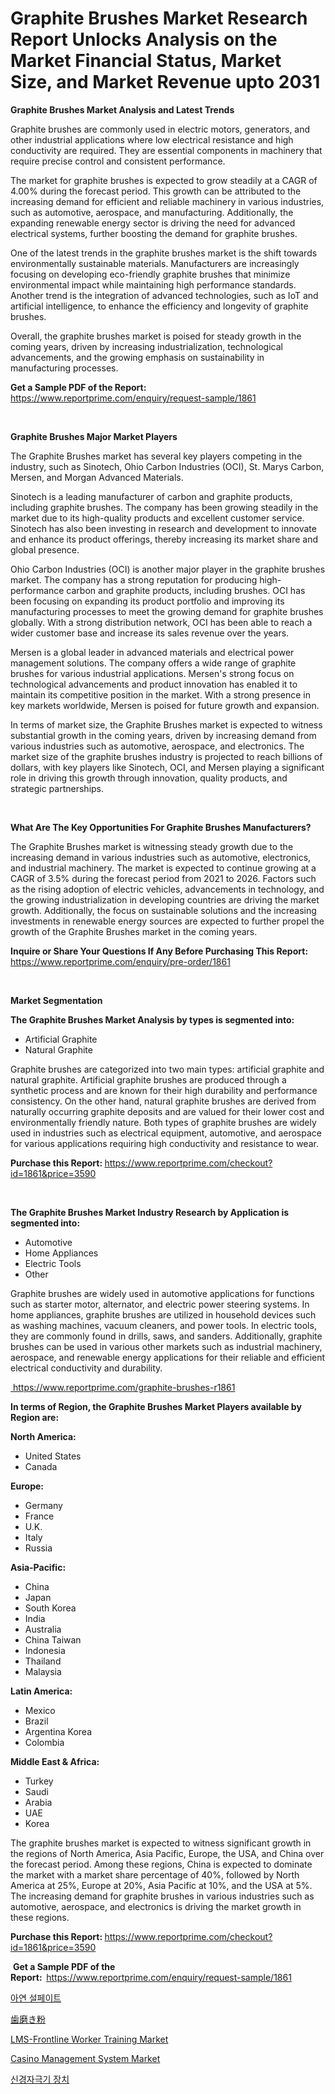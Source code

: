 <p><h1>Graphite Brushes Market Research Report Unlocks Analysis on the Market Financial Status, Market Size, and Market Revenue upto 2031</h1></p><p><strong>Graphite Brushes Market Analysis and Latest Trends</strong></p>
<p><p>Graphite brushes are commonly used in electric motors, generators, and other industrial applications where low electrical resistance and high conductivity are required. They are essential components in machinery that require precise control and consistent performance.</p><p>The market for graphite brushes is expected to grow steadily at a CAGR of 4.00% during the forecast period. This growth can be attributed to the increasing demand for efficient and reliable machinery in various industries, such as automotive, aerospace, and manufacturing. Additionally, the expanding renewable energy sector is driving the need for advanced electrical systems, further boosting the demand for graphite brushes.</p><p>One of the latest trends in the graphite brushes market is the shift towards environmentally sustainable materials. Manufacturers are increasingly focusing on developing eco-friendly graphite brushes that minimize environmental impact while maintaining high performance standards. Another trend is the integration of advanced technologies, such as IoT and artificial intelligence, to enhance the efficiency and longevity of graphite brushes.</p><p>Overall, the graphite brushes market is poised for steady growth in the coming years, driven by increasing industrialization, technological advancements, and the growing emphasis on sustainability in manufacturing processes.</p></p>
<p><strong>Get a Sample PDF of the Report:&nbsp;</strong> <a href="https://www.reportprime.com/enquiry/request-sample/1861">https://www.reportprime.com/enquiry/request-sample/1861</a></p>
<p>&nbsp;</p>
<p><strong>Graphite Brushes Major Market Players</strong></p>
<p><p>The Graphite Brushes market has several key players competing in the industry, such as Sinotech, Ohio Carbon Industries (OCI), St. Marys Carbon, Mersen, and Morgan Advanced Materials.</p><p>Sinotech is a leading manufacturer of carbon and graphite products, including graphite brushes. The company has been growing steadily in the market due to its high-quality products and excellent customer service. Sinotech has also been investing in research and development to innovate and enhance its product offerings, thereby increasing its market share and global presence.</p><p>Ohio Carbon Industries (OCI) is another major player in the graphite brushes market. The company has a strong reputation for producing high-performance carbon and graphite products, including brushes. OCI has been focusing on expanding its product portfolio and improving its manufacturing processes to meet the growing demand for graphite brushes globally. With a strong distribution network, OCI has been able to reach a wider customer base and increase its sales revenue over the years.</p><p>Mersen is a global leader in advanced materials and electrical power management solutions. The company offers a wide range of graphite brushes for various industrial applications. Mersen's strong focus on technological advancements and product innovation has enabled it to maintain its competitive position in the market. With a strong presence in key markets worldwide, Mersen is poised for future growth and expansion.</p><p>In terms of market size, the Graphite Brushes market is expected to witness substantial growth in the coming years, driven by increasing demand from various industries such as automotive, aerospace, and electronics. The market size of the graphite brushes industry is projected to reach billions of dollars, with key players like Sinotech, OCI, and Mersen playing a significant role in driving this growth through innovation, quality products, and strategic partnerships.</p></p>
<p>&nbsp;</p>
<p><strong>What Are The Key Opportunities For Graphite Brushes Manufacturers?</strong></p>
<p><p>The Graphite Brushes market is witnessing steady growth due to the increasing demand in various industries such as automotive, electronics, and industrial machinery. The market is expected to continue growing at a CAGR of 3.5% during the forecast period from 2021 to 2026. Factors such as the rising adoption of electric vehicles, advancements in technology, and the growing industrialization in developing countries are driving the market growth. Additionally, the focus on sustainable solutions and the increasing investments in renewable energy sources are expected to further propel the growth of the Graphite Brushes market in the coming years.</p></p>
<p><strong>Inquire or Share Your Questions If Any Before Purchasing This Report:</strong> <a href="https://www.reportprime.com/enquiry/pre-order/1861">https://www.reportprime.com/enquiry/pre-order/1861</a></p>
<p>&nbsp;</p>
<p><strong>Market Segmentation</strong></p>
<p><strong>The Graphite Brushes Market Analysis by types is segmented into:</strong></p>
<p><ul><li>Artificial Graphite</li><li>Natural Graphite</li></ul></p>
<p><p>Graphite brushes are categorized into two main types: artificial graphite and natural graphite. Artificial graphite brushes are produced through a synthetic process and are known for their high durability and performance consistency. On the other hand, natural graphite brushes are derived from naturally occurring graphite deposits and are valued for their lower cost and environmentally friendly nature. Both types of graphite brushes are widely used in industries such as electrical equipment, automotive, and aerospace for various applications requiring high conductivity and resistance to wear.</p></p>
<p><strong>Purchase this Report:&nbsp;</strong><a href="https://www.reportprime.com/checkout?id=1861&price=3590">https://www.reportprime.com/checkout?id=1861&price=3590</a></p>
<p>&nbsp;</p>
<p><strong>The Graphite Brushes Market Industry Research by Application is segmented into:</strong></p>
<p><ul><li>Automotive</li><li>Home Appliances</li><li>Electric Tools</li><li>Other</li></ul></p>
<p><p>Graphite brushes are widely used in automotive applications for functions such as starter motor, alternator, and electric power steering systems. In home appliances, graphite brushes are utilized in household devices such as washing machines, vacuum cleaners, and power tools. In electric tools, they are commonly found in drills, saws, and sanders. Additionally, graphite brushes can be used in various other markets such as industrial machinery, aerospace, and renewable energy applications for their reliable and efficient electrical conductivity and durability.</p></p>
<p><a href="https://www.reportprime.com/graphite-brushes-r1861">&nbsp;https://www.reportprime.com/graphite-brushes-r1861</a></p>
<p><strong>In terms of Region, the Graphite Brushes Market Players available by Region are:</strong></p>
<p>
    <p> <strong> North America: </strong>
        <ul>
            <li>United States</li>
            <li>Canada</li>
        </ul>
        </p> 
    <p> <strong> Europe: </strong>
        <ul>
            <li>Germany</li>
            <li>France</li>
            <li>U.K.</li>
            <li>Italy</li>
            <li>Russia</li>
        </ul>
        </p> 
    <p> <strong> Asia-Pacific: </strong>
        <ul>
            <li>China</li>
            <li>Japan</li>
            <li>South Korea</li>
            <li>India</li>
            <li>Australia</li>
            <li>China Taiwan</li>
            <li>Indonesia</li>
            <li>Thailand</li>
            <li>Malaysia</li>
        </ul>
        </p> 
    <p> <strong> Latin America: </strong>
        <ul>
            <li>Mexico</li>
            <li>Brazil</li>
            <li>Argentina Korea</li>
            <li>Colombia</li>
        </ul>
        </p> 
    <p> <strong> Middle East & Africa: </strong>
        <ul>
            <li>Turkey</li>
            <li>Saudi</li>
            <li>Arabia</li>
            <li>UAE</li>
            <li>Korea</li>
        </ul>
    </p>
    </p>
<p><p>The graphite brushes market is expected to witness significant growth in the regions of North America, Asia Pacific, Europe, the USA, and China over the forecast period. Among these regions, China is expected to dominate the market with a market share percentage of 40%, followed by North America at 25%, Europe at 20%, Asia Pacific at 10%, and the USA at 5%. The increasing demand for graphite brushes in various industries such as automotive, aerospace, and electronics is driving the market growth in these regions.</p></p>
<p><strong>Purchase this Report: </strong><a href="https://www.reportprime.com/checkout?id=1861&price=3590">https://www.reportprime.com/checkout?id=1861&price=3590</a></p>
<p>&nbsp;<strong>Get a Sample PDF of the Report:&nbsp;&nbsp;</strong><a href="https://www.reportprime.com/enquiry/request-sample/1861">https://www.reportprime.com/enquiry/request-sample/1861</a></p>
<p><strong></strong></p>
<p><p><a href="https://medium.com/@axintepreda1/%EC%95%84%EC%97%B0-%ED%99%A9%EC%82%B0%EC%97%BC-%EC%8B%9C%EC%9E%A5-%EC%A1%B0%EC%82%AC-%EB%B3%B4%EA%B3%A0%EC%84%9C-2024%EB%85%84%EB%B6%80%ED%84%B0-2031%EB%85%84%EA%B9%8C%EC%A7%80-%EC%95%88%EC%A0%95%EC%A0%81%EC%9D%B8-%EC%97%B0%ED%8F%89%EA%B7%A0-%EC%84%B1%EC%9E%A5%EB%A5%A0%EC%9D%B8-10-3-%EC%9D%98-%EC%8B%9C%EC%9E%A5-%EC%98%88%EC%B8%A1-%EB%B0%8F-%EC%84%B1%EC%9E%A5-%EC%A0%84%EB%A7%9D-96cf6d066302">아연 설페이트</a></p><p><a href="https://github.com/JessKilback/Market-Research-Report-List-1/blob/main/340268817971.md">歯磨き粉</a></p><p><a href="https://www.linkedin.com/pulse/lms-frontline-worker-training-market-ndash-industry-trends-nfzje">LMS-Frontline Worker Training Market</a></p><p><a href="https://issuu.com/reportprime-2/docs/casino-management-system-market-size-2030.pptx">Casino Management System Market</a></p><p><a href="https://github.com/khytkeqagplkzqvh/Market-Research-Report-List-3/blob/main/238367223334.md">신경자극기 장치</a></p></p>